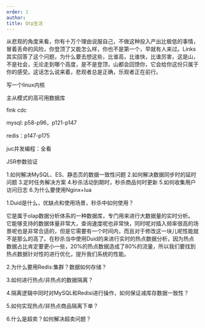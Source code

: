 ```yaml
---
order: 1
author: 
title: Qtp生活
---
```


从悲观的角度来看，你有十万个理由说服自己，不做这种投入产出比极低的事情，冒着丢命的风险，你登顶了又能怎么样，你也不是第一个，早就有人来过。Links其实回答了这个问题，为什么要去想这些，比谁高，比谁快，比谁厉害，这是山，不是社会，无论走到哪个高度，是不是登顶，山都会回馈你，它会给你这份只属于你的感受。这话怎么说来着，悲观者总是正确，乐观者正在前行。

写一个linux内核

主从模式的高可用数据库

fink cdc

mysql: p58-p96，p121-p147

redis：p147-p175

juc并发编程：全看

JSR参数验证

1.如何解决MySQL、ES、静态页的数据一致性问题
2.如何解决数据同步时的延时问题
3.定时任务解决方案
4.秒杀活动到期时，秒杀商品何时更新
5.如何收集用户访问日志
6.为什么要使用Nginx+lua

1.Duid是什么，优缺点和使用场景，秒杀中如何使用？

它是属于olap数据分析体系的一种数据库，专门用来进行大数据量的实时分析。它能够支持的数据体量非常大，查询速度呢也非常快，同时呢对插入频率很高的场景呢也是非常合适的，但是它需要有一个时间内，而且对于修改这一块儿呢性能就不是那么的高了。在秒杀当中使用Duid的来进行实时的热点数据分析，因为热点数据占比肯定要更小一些，20%的热点数据造成了80%的流量，所以我们要找到热点数据针对性的进行优化，提升我们系统的性能。

2.为什么要用Redis:集群？数据如何存储？

3.如何进行热点/非热点的数据隔离？

4.隔离逻辑中同时对MySQL和Redisi进行操作，如何保证减库存数据一致性？

5.如何实现热点/非热点商品隔离下单？

6.什么是超卖？如何解决超卖问题？